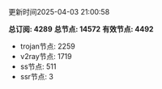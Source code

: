 更新时间2025-04-03 21:00:58

**总订阅: 4289**
**总节点: 14572**
**有效节点: 4492**
- trojan节点: 2259
- v2ray节点: 1719
- ss节点: 511
- ssr节点: 3
